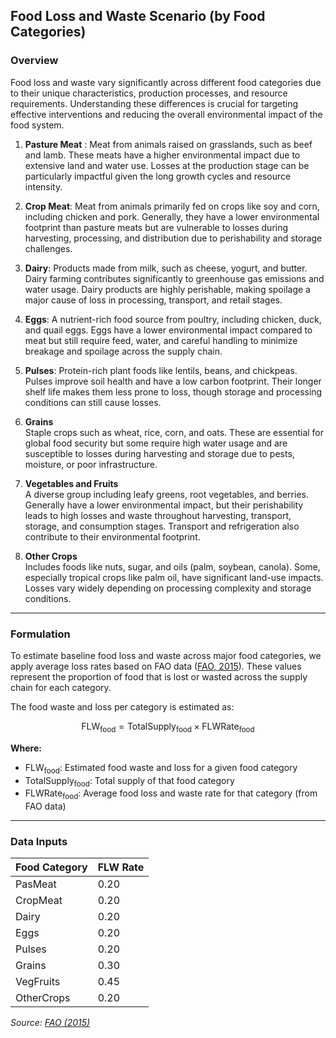 ## Food Loss and Waste Scenario (by Food Categories)

### Overview
Food loss and waste vary significantly across different food categories due to their unique characteristics, production processes, and resource requirements. Understanding these differences is crucial for targeting effective interventions and reducing the overall environmental impact of the food system. 

1. **Pasture Meat** : Meat from animals raised on grasslands, such as beef and lamb. These meats have a higher environmental impact due to extensive land and water use. Losses at the production stage can be particularly impactful given the long growth cycles and resource intensity.

2. **Crop Meat**: Meat from animals primarily fed on crops like soy and corn, including chicken and pork. Generally, they have a lower environmental footprint than pasture meats but are vulnerable to losses during harvesting, processing, and distribution due to perishability and storage challenges.

3. **Dairy**: Products made from milk, such as cheese, yogurt, and butter. Dairy farming contributes significantly to greenhouse gas emissions and water usage. Dairy products are highly perishable, making spoilage a major cause of loss in processing, transport, and retail stages.

4. **Eggs**: A nutrient-rich food source from poultry, including chicken, duck, and quail eggs. Eggs have a lower environmental impact compared to meat but still require feed, water, and careful handling to minimize breakage and spoilage across the supply chain.

5. **Pulses**: Protein-rich plant foods like lentils, beans, and chickpeas. Pulses improve soil health and have a low carbon footprint. Their longer shelf life makes them less prone to loss, though storage and processing conditions can still cause losses.

1. **Grains**  
Staple crops such as wheat, rice, corn, and oats. These are essential for global food security but some require high water usage and are susceptible to losses during harvesting and storage due to pests, moisture, or poor infrastructure.

1. **Vegetables and Fruits**  
A diverse group including leafy greens, root vegetables, and berries. Generally have a lower environmental impact, but their perishability leads to high losses and waste throughout harvesting, transport, storage, and consumption stages. Transport and refrigeration also contribute to their environmental footprint.

1. **Other Crops**  
Includes foods like nuts, sugar, and oils (palm, soybean, canola). Some, especially tropical crops like palm oil, have significant land-use impacts. Losses vary widely depending on processing complexity and storage conditions.

---

### Formulation

To estimate baseline food loss and waste across major food categories, we apply average loss rates based on FAO data ([FAO, 2015](https://www.fao.org/save-food/news-and-multimedia/news/news-details/en/c/320086/)). These values represent the proportion of food that is lost or wasted across the supply chain for each category.

The food waste and loss per category is estimated as:

$$
\text{FLW}_{\text{food}} = \text{TotalSupply}_{\text{food}} \times \text{FLWRate}_{\text{food}}
$$

**Where:**

- $\text{FLW}_{\text{food}}$: Estimated food waste and loss for a given food category  
- $\text{TotalSupply}_{\text{food}}$: Total supply of that food category  
- $\text{FLWRate}_{\text{food}}$: Average food loss and waste rate for that category (from FAO data)

---

### Data Inputs

| Food Category  | FLW Rate |
|----------------|----------|
| PasMeat        | 0.20     |
| CropMeat       | 0.20     |
| Dairy          | 0.20     |
| Eggs           | 0.20     |
| Pulses         | 0.20     |
| Grains         | 0.30     |
| VegFruits      | 0.45     |
| OtherCrops     | 0.20     |

*Source: [FAO (2015)](https://www.fao.org/save-food/news-and-multimedia/news/news-details/en/c/320086/)*

